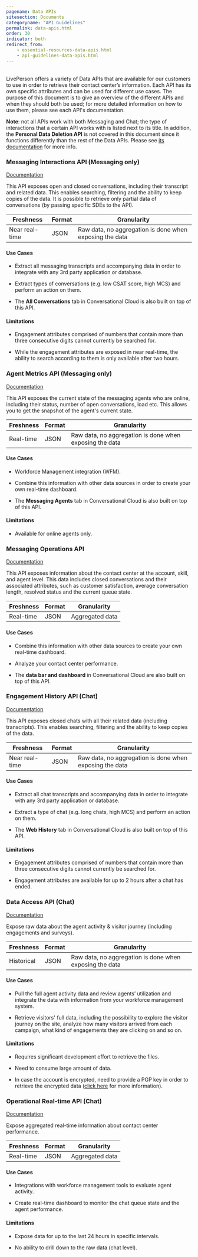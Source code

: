 ```yaml
---
pagename: Data APIs
sitesection: Documents
categoryname: "API Guidelines"
permalink: data-apis.html
order: 30
indicator: both
redirect_from:
    - essential-resources-data-apis.html
    - api-guidelines-data-apis.html
---
```


<br>
LivePerson offers a variety of Data APIs that are available for our customers to use in order to retrieve their contact center’s information. Each API has its own specific attributes and can be used for different use cases. The purpose of this document is to give an overview of the different APIs and when they should both be used; for more detailed information on how to use them, please see each API's documentation.

**Note**: not all APIs work with both Messaging and Chat; the type of interactions that a certain API works with is listed next to its title. In addition, the **Personal Data Deletion API** is not covered in this document since it functions differently than the rest of the Data APIs. Please see [its documentation](/personal-data-deletion-overview.html) for more info.

### Messaging Interactions API (Messaging only)

[Documentation](data-messaging-interactions-overview.html)

This API exposes open and closed conversations, including their transcript and related data. This enables searching, filtering and the ability to keep copies of the data. It is possible to retrieve only partial data of conversations (by passing specific SDEs to the API).

| Freshness      | Format | Granularity                                             |
| -------------- | ------ | ------------------------------------------------------- |
| Near real-time | JSON   | Raw data, no aggregation is done when exposing the data |

#### Use Cases

-   Extract all messaging transcripts and accompanying data in order to integrate with any 3rd party application or database.

-   Extract types of conversations (e.g. low CSAT score, high MCS) and perform an action on them.

-   The **All Conversations** tab in Conversational Cloud is also built on top of this API.

#### Limitations

-   Engagement attributes comprised of numbers that contain more than three consecutive digits cannot currently be searched for.

-   While the engagement attributes are exposed in near real-time, the ability to search according to them is only available after two hours.

### Agent Metrics API (Messaging only)

[Documentation](data-messaging-agent-metrics-overview.html)

This API exposes the current state of the messaging agents who are online, including their status, number of open conversations, load etc. This allows you to get the snapshot of the agent's current state.

| Freshness | Format | Granularity                                             |
| --------- | ------ | ------------------------------------------------------- |
| Real-time | JSON   | Raw data, no aggregation is done when exposing the data |

#### Use Cases

-   Workforce Management integration (WFM).

-   Combine this information with other data sources in order to create your own real-time dashboard.

-   The **Messaging Agents** tab in Conversational Cloud is also built on top of this API.

#### Limitations

-   Available for online agents only.

### Messaging Operations API

[Documentation](messaging-operations-api-overview.html)

This API exposes information about the contact center at the account, skill, and agent level. This data includes closed conversations and their associated attributes, such as customer satisfaction, average conversation length, resolved status and the current queue state.

| Freshness | Format | Granularity     |
| --------- | ------ | --------------- |
| Real-time | JSON   | Aggregated data |

#### Use Cases

-   Combine this information with other data sources to create your own real-time dashboard.

-   Analyze your contact center performance.

-   The **data bar and dashboard** in Conversational Cloud are also built on top of this API.

### Engagement History API (Chat)

[Documentation](data-engagement-history-overview.html)

This API exposes closed chats with all their related data (including transcripts). This enables searching, filtering and the ability to keep copies of the data.

| Freshness      | Format | Granularity                                             |
| -------------- | ------ | ------------------------------------------------------- |
| Near real-time | JSON   | Raw data, no aggregation is done when exposing the data |

#### Use Cases

-   Extract all chat transcripts and accompanying data in order to integrate with any 3rd party application or database.

-   Extract a type of chat (e.g. long chats, high MCS) and perform an action on them.

-   The **Web History** tab in Conversational Cloud is also built on top of this API.

#### Limitations

-   Engagement attributes comprised of numbers that contain more than three consecutive digits cannot currently be searched for.

-   Engagement attributes are available for up to 2 hours after a chat has ended.

### Data Access API (Chat)

[Documentation](data-data-access-overview.html)

Expose raw data about the agent activity & visitor journey (including engagements and surveys).

| Freshness  | Format | Granularity                                             |
| ---------- | ------ | ------------------------------------------------------- |
| Historical | JSON   | Raw data, no aggregation is done when exposing the data |

#### Use Cases

-   Pull the full agent activity data and review agents’ utilization and integrate the data with information from your workforce management system.

-   Retrieve visitors' full data, including the possibility to explore the visitor journey on the site, analyze how many visitors arrived from each campaign, what kind of engagements they are clicking on and so on.

#### Limitations

-   Requires significant development effort to retrieve the files.

-   Need to consume large amount of data.

-   In case the account is encrypted, need to provide a PGP key in order to retrieve the encrypted data ([click here](data-data-access-pgp-encryption.html) for more information).

### Operational Real-time API (Chat)

[Documentation](data-operational-realtime-overview.html)

Expose aggregated real-time information about contact center performance.

| Freshness | Format | Granularity     |
| --------- | ------ | --------------- |
| Real-time | JSON   | Aggregated data |

#### Use Cases

-   Integrations with workforce management tools to evaluate agent activity.

-   Create real-time dashboard to monitor the chat queue state and the agent performance.

#### Limitations

-   Expose data for up to the last 24 hours in specific intervals.

-   No ability to drill down to the raw data (chat level).
